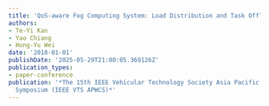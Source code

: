 ```yaml
---
title: 'QoS‑aware Fog Computing System: Load Distribution and Task Offloading'
authors:
- Te-Yi Kan
- Yao Chiang
- Hung-Yu Wei
date: '2018-01-01'
publishDate: '2025-05-29T21:00:05.369126Z'
publication_types:
- paper-conference
publication: '*The 15th IEEE Vehicular Technology Society Asia Pacific Wireless Communications
  Symposium (IEEE VTS APWCS)*'
---
```

